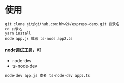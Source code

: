 # 使用

```
git clone git@github.com:hhw28/express-demo.git 目录名
cd 目录名
yarn install
node app.js 或者 ts-node app2.ts
```

#### node调试工具，可

- node-dev
- ts-node-dev

```
node-dev app.js 或者 ts-node-dev app2.ts
```
